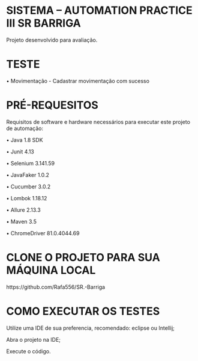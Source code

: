 <h1>SISTEMA – AUTOMATION PRACTICE III SR BARRIGA</h1>
Projeto desenvolvido para avaliação.

<h1>TESTE</h1>
• Movimentação - Cadastrar movimentação com sucesso

<h1>PRÉ-REQUESITOS</h1>
Requisitos de software e hardware necessários para executar este projeto de automação:

• Java 1.8 SDK

• Junit 4.13

• Selenium 3.141.59

• JavaFaker 1.0.2

• Cucumber 3.0.2

• Lombok 1.18.12

• Allure 2.13.3

• Maven 3.5

• ChromeDriver 81.0.4044.69

<h1>CLONE O PROJETO PARA SUA MÁQUINA LOCAL</h1>
https://github.com/Rafa556/SR.-Barriga

<h1>COMO EXECUTAR OS TESTES</h1>
Utilize uma IDE de sua preferencia, recomendado: eclipse ou Intellij;

Abra o projeto na IDE;

Execute o código.